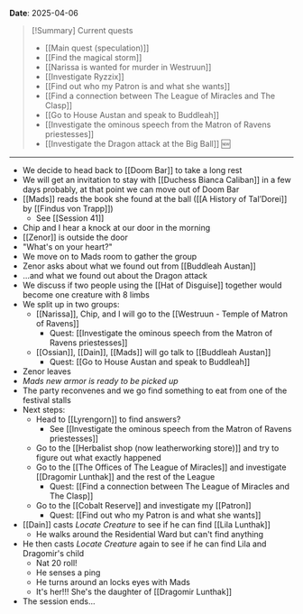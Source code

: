 **Date**: 2025-04-06

> [!Summary] Current quests
> - [[Main quest (speculation)]]
> - [[Find the magical storm]]
> - [[Narissa is wanted for murder in Westruun]]
> - [[Investigate Ryzzix]]
> - [[Find out who my Patron is and what she wants]]
> - [[Find a connection between The League of Miracles and The Clasp]]
> - [[Go to House Austan and speak to Buddleah]]
> - [[Investigate the ominous speech from the Matron of Ravens priestesses]]
> - [[Investigate the Dragon attack at the Big Ball]] 🆕

---
- We decide to head back to [[Doom Bar]] to take a long rest
- We will get an invitation to stay with [[Duchess Bianca Caliban]] in a few days probably, at that point we can move out of Doom Bar
- [[Mads]] reads the book she found at the ball ([[A History of Tal’Dorei]] by [[Findus von Trapp]])
	- See [[Session 41]]
- Chip and I hear a knock at our door in the morning
- [[Zenor]] is outside the door
- "What's on your heart?"
- We move on to Mads room to gather the group
- Zenor asks about what we found out from [[Buddleah Austan]]
- …and what we found out about the Dragon attack
- We discuss if two people using the [[Hat of Disguise]] together would become one creature with 8 limbs
- We split up in two groups:
	- [[Narissa]], Chip, and I will go to the [[Westruun - Temple of Matron of Ravens]]
		- Quest: [[Investigate the ominous speech from the Matron of Ravens priestesses]]
	- [[Ossian]], [[Dain]], [[Mads]] will go talk to [[Buddleah Austan]]
		- Quest: [[Go to House Austan and speak to Buddleah]]
- Zenor leaves
- *Mads new armor is ready to be picked up*
- The party reconvenes and we go find something to eat from one of the festival stalls
- Next steps:
	- Head to [[Lyrengorn]] to find answers?
		- See [[Investigate the ominous speech from the Matron of Ravens priestesses]]
	- Go to the [[Herbalist shop (now leatherworking store)]] and try to figure out what exactly happened
	- Go to the [[The Offices of The League of Miracles]] and investigate [[Dragomir Lunthak]] and the rest of the League
		- Quest: [[Find a connection between The League of Miracles and The Clasp]]
	- Go to the [[Cobalt Reserve]] and investigate my [[Patron]]
		- Quest: [[Find out who my Patron is and what she wants]]
- [[Dain]] casts *Locate Creature* to see if he can find [[Lila Lunthak]]
	- He walks around the Residential Ward but can't find anything
- He then casts *Locate Creature* again to see if he can find Lila and Dragomir's child
	- Nat 20 roll!
	- He senses a ping
	- He turns around an locks eyes with Mads
	- It's her!!! She's the daughter of [[Dragomir Lunthak]]
- The session ends...